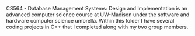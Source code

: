 CS564 - Database Management Systems: Design and Implementation is an advanced computer science course at UW-Madison under the software and hardware computer science umbrella. Within this folder I have several coding projects in C++ that I completed along with my two group members.
